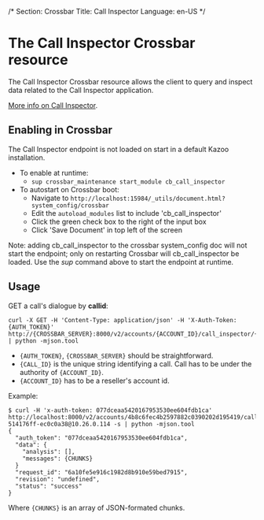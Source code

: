 /*
Section: Crossbar
Title: Call Inspector
Language: en-US
*/

# The Call Inspector Crossbar resource

The Call Inspector Crossbar resource allows the client to query and inspect data related to the Call Inspector application.

[More info on Call Inspector](applications/call_inspector/doc/index.md).

## Enabling in Crossbar

The Call Inspector endpoint is not loaded on start in a default Kazoo installation.

* To enable at runtime:
    * `sup crossbar_maintenance start_module cb_call_inspector`
* To autostart on Crossbar boot:
    * Navigate to `http://localhost:15984/_utils/document.html?system_config/crossbar`
    * Edit the `autoload_modules` list to include 'cb_call_inspector'
    * Click the green check box to the right of the input box
    * Click 'Save Document' in top left of the screen

Note: adding cb_call_inspector to the crossbar system_config doc will not start the endpoint;
only on restarting Crossbar will cb_call_inspector be loaded.
Use the *sup* command above to start the endpoint at runtime.

## Usage

GET a call's dialogue by **callid**:

    curl -X GET -H 'Content-Type: application/json' -H 'X-Auth-Token: {AUTH_TOKEN}' http://{CROSSBAR_SERVER}:8000/v2/accounts/{ACCOUNT_ID}/call_inspector/{CALL_ID} | python -mjson.tool

* `{AUTH_TOKEN}`, `{CROSSBAR_SERVER}` should be straightforward.
* `{CALL_ID}` is the unique string identifying a call. Call has to be under the authority of `{ACCOUNT_ID}`.
* `{ACCOUNT_ID}` has to be a reseller's account id.

Example:

    $ curl -H 'x-auth-token: 077dceaa5420167953530ee604fdb1ca' http://localhost:8000/v2/accounts/4b8c6fec4b2597882c0390202d195419/call_inspector/1f0444b2-514176ff-ec0c0a38@10.26.0.114 -s | python -mjson.tool
    {
      "auth_token": "077dceaa5420167953530ee604fdb1ca",
      "data": {
        "analysis": [],
        "messages": {CHUNKS}
      }
      "request_id": "6a10fe5e916c1982d8b910e59bed7915",
      "revision": "undefined",
      "status": "success"
    }

Where `{CHUNKS}` is an array of JSON-formated chunks.
